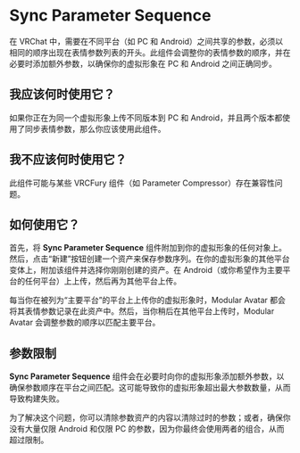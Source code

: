 ﻿# Sync Parameter Sequence



在 VRChat 中，需要在不同平台（如 PC 和 Android）之间共享的参数，必须以相同的顺序出现在表情参数列表的开头。此组件会调整你的表情参数的顺序，并在必要时添加额外参数，以确保你的虚拟形象在 PC 和 Android 之间正确同步。

## 我应该何时使用它？

如果你正在为同一个虚拟形象上传不同版本到 PC 和 Android，并且两个版本都使用了同步表情参数，那么你应该使用此组件。

## 我不应该何时使用它？

此组件可能与某些 VRCFury 组件（如 Parameter Compressor）存在兼容性问题。

## 如何使用它？

首先，将 **Sync Parameter Sequence** 组件附加到你的虚拟形象的任何对象上。然后，点击“新建”按钮创建一个资产来保存参数序列。在你的虚拟形象的其他平台变体上，附加该组件并选择你刚刚创建的资产。在 Android（或你希望作为主要平台的任何平台）上上传，然后再为其他平台上传。

每当你在被列为“主要平台”的平台上上传你的虚拟形象时，Modular Avatar 都会将其表情参数记录在此资产中。然后，当你稍后在其他平台上传时，Modular Avatar 会调整参数的顺序以匹配主要平台。

## 参数限制

**Sync Parameter Sequence** 组件会在必要时向你的虚拟形象添加额外参数，以确保参数顺序在平台之间匹配。这可能导致你的虚拟形象超出最大参数数量，从而导致构建失败。

为了解决这个问题，你可以清除参数资产的内容以清除过时的参数；或者，确保你没有大量仅限 Android 和仅限 PC 的参数，因为你最终会使用两者的组合，从而超过限制。